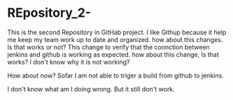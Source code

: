 # REpository_2-
This is the second Repository in GitHab project. 
I like Githup because it help me keep my team work up to date and organized.
how about this changes. Is that works or not?
This change to verify that the connction between jenkins and github is working as expected.
how about this change, Is that works?
I don't know why it is not working? 

How about now? Sofar I am not able to triger a build from github to jenkins.

I don't know what am I doing wrong.
But it still don't work.
